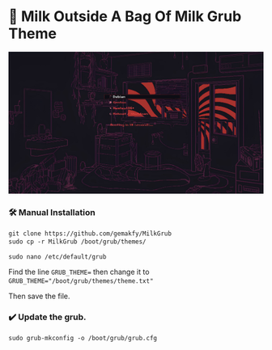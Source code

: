# 🥛 Milk Outside A Bag Of Milk Grub Theme

![Showcase](./preview.png)

### 🛠️ Manual Installation

```
git clone https://github.com/gemakfy/MilkGrub
sudo cp -r MilkGrub /boot/grub/themes/
```

```
sudo nano /etc/default/grub
```
Find the line `GRUB_THEME=` then change it to `GRUB_THEME="/boot/grub/themes/theme.txt"`

Then save the file.

### ✔️ Update the grub.
```
sudo grub-mkconfig -o /boot/grub/grub.cfg
```
